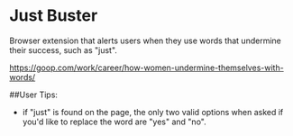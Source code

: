 # Just Buster

Browser extension that alerts users when they use words that undermine their success, such as "just".

https://goop.com/work/career/how-women-undermine-themselves-with-words/

##User Tips:
* if "just" is found on the page, the only two valid options when asked if you'd like to replace the word are "yes" and "no". 

